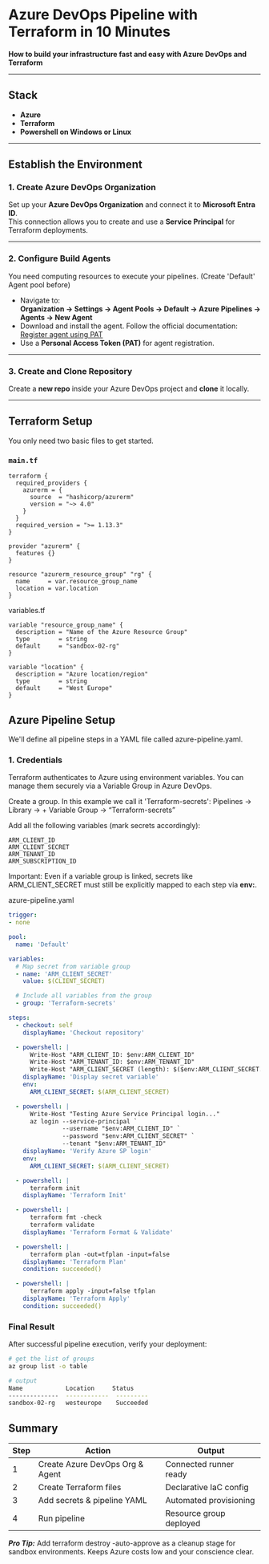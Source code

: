 # Azure DevOps Pipeline with Terraform in 10 Minutes

**How to build your infrastructure fast and easy with Azure DevOps and Terraform**

---

## Stack

- **Azure**
- **Terraform**
- **Powershell on Windows or Linux**

---

## Establish the Environment

### 1. Create Azure DevOps Organization

Set up your **Azure DevOps Organization** and connect it to **Microsoft Entra ID**.  
This connection allows you to create and use a **Service Principal** for Terraform deployments.

---

### 2. Configure Build Agents

You need computing resources to execute your pipelines.
(Create 'Default' Agent pool before)
- Navigate to:  
  **Organization → Settings → Agent Pools → Default → Azure Pipelines → Agents → New Agent**
- Download and install the agent. Follow the official documentation:  
  [Register agent using PAT](https://learn.microsoft.com/en-us/azure/devops/pipelines/agents/personal-access-token-agent-registration?view=azure-devops)
- Use a **Personal Access Token (PAT)** for agent registration.

---

### 3. Create and Clone Repository

Create a **new repo** inside your Azure DevOps project and **clone** it locally.

---

## Terraform Setup

You only need two basic files to get started.

### `main.tf`
```hcl
terraform {
  required_providers {
    azurerm = {
      source  = "hashicorp/azurerm"
      version = "~> 4.0"
    }
  }
  required_version = ">= 1.13.3"
}

provider "azurerm" {
  features {}
}

resource "azurerm_resource_group" "rg" {
  name     = var.resource_group_name
  location = var.location
}
```
variables.tf
```hcl
variable "resource_group_name" {
  description = "Name of the Azure Resource Group"
  type        = string
  default     = "sandbox-02-rg"
}

variable "location" {
  description = "Azure location/region"
  type        = string
  default     = "West Europe"
}
```

## Azure Pipeline Setup

We'll define all pipeline steps in a YAML file called azure-pipeline.yaml.

### 1. Credentials

Terraform authenticates to Azure using environment variables.
You can manage them securely via a Variable Group in Azure DevOps.

Create a group. In this example we call it 'Terraform-secrets':
Pipelines → Library → + Variable Group → “Terraform-secrets”

Add all the following variables (mark secrets accordingly):

```
ARM_CLIENT_ID
ARM_CLIENT_SECRET
ARM_TENANT_ID
ARM_SUBSCRIPTION_ID
```
Important: Even if a variable group is linked, secrets like ARM_CLIENT_SECRET
must still be explicitly mapped to each step via **env:**.

azure-pipeline.yaml
```yaml
trigger:
- none

pool:
  name: 'Default'

variables:
  # Map secret from variable group
  - name: 'ARM_CLIENT_SECRET'
    value: $(CLIENT_SECRET)

  # Include all variables from the group
  - group: 'Terraform-secrets'

steps:
  - checkout: self
    displayName: 'Checkout repository'

  - powershell: |
      Write-Host "ARM_CLIENT_ID: $env:ARM_CLIENT_ID"
      Write-Host "ARM_TENANT_ID: $env:ARM_TENANT_ID"
      Write-Host "ARM_CLIENT_SECRET (length): $($env:ARM_CLIENT_SECRET.Length)"
    displayName: 'Display secret variable'
    env:
      ARM_CLIENT_SECRET: $(ARM_CLIENT_SECRET)

  - powershell: |
      Write-Host "Testing Azure Service Principal login..."
      az login --service-principal `
               --username "$env:ARM_CLIENT_ID" `
               --password "$env:ARM_CLIENT_SECRET" `
               --tenant "$env:ARM_TENANT_ID"
    displayName: 'Verify Azure SP login'
    env:
      ARM_CLIENT_SECRET: $(ARM_CLIENT_SECRET)

  - powershell: |
      terraform init
    displayName: 'Terraform Init'

  - powershell: |
      terraform fmt -check
      terraform validate
    displayName: 'Terraform Format & Validate'

  - powershell: |
      terraform plan -out=tfplan -input=false
    displayName: 'Terraform Plan'
    condition: succeeded()

  - powershell: |
      terraform apply -input=false tfplan
    displayName: 'Terraform Apply'
    condition: succeeded()
```
### Final Result

After successful pipeline execution, verify your deployment:
```sh
# get the list of groups
az group list -o table

# output
Name            Location     Status
--------------  ------------  ---------
sandbox-02-rg   westeurope    Succeeded

```

## Summary

| Step | Action                          | Output                  |
| ---- | ------------------------------- | ----------------------- |
| 1    | Create Azure DevOps Org & Agent | Connected runner ready  |
| 2    | Create Terraform files          | Declarative IaC config  |
| 3    | Add secrets & pipeline YAML     | Automated provisioning  |
| 4    | Run pipeline                    | Resource group deployed |

***Pro Tip:*** Add terraform destroy -auto-approve as a cleanup stage for sandbox environments.
Keeps Azure costs low and your conscience clear.
